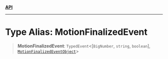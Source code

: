 [**API**](../../../README.md)

***

# Type Alias: MotionFinalizedEvent

> **MotionFinalizedEvent**: `TypedEvent`\<\[`BigNumber`, `string`, `boolean`\], [`MotionFinalizedEventObject`](../interfaces/MotionFinalizedEventObject.md)\>
